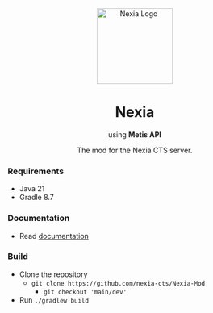 <div align="center">

<img src="https://notcoded.needs.rest/r/nexia.png" height=150 alt="Nexia Logo"/>
<br>

# Nexia
using **Metis API**

The mod for the Nexia CTS server.

</div>

### Requirements

- Java 21
- Gradle 8.7

### Documentation
- Read [documentation](https://github.com/nexia-cts/Nexia-Mod/tree/documentation)

### Build
- Clone the repository
  - `git clone https://github.com/nexia-cts/Nexia-Mod`
    - `git checkout 'main/dev'`
- Run `./gradlew build`
